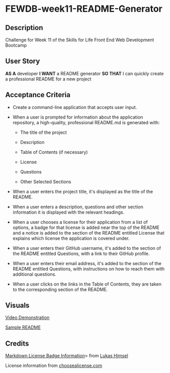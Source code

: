 # FEWDB-week11-README-Generator

## Description

Challenge for Week 11 of the Skills for Life Front End Web Development Bootcamp

## User Story

**AS A** developer
**I WANT** a README generator
**SO THAT** I can quickly create a professional README for a new project

## Acceptance Criteria

- Create a command-line application that accepts user input.

- When a user is prompted for information about the application repository, a high-quality, professional README.md is generated with:

  - The title of the project

  - Description

  - Table of Contents (if necessary)

  - License

  - Questions

  - Other Selected Sections

- When a user enters the project title, it's displayed as the title of the README.

- When a user enters a description, questions and other section information it is displayed with the relevant headings.

- When a user chooses a license for their application from a list of options, a badge for that license is added near the top of the README and a notice is added to the section of the README entitled License that explains which license the application is covered under.

- When a user enters their GitHub username, it's added to the section of the README entitled Questions, with a link to their GitHub profile.

- When a user enters their email address, it's added to the section of the README entitled Questions, with instructions on how to reach them with additional questions.

- When a user clicks on the links in the Table of Contents, they are taken to the corresponding section of the README.

## Visuals

[Video Demonstration](#)

[Sample README](./sample/README.md)

## Credits

[Markdown License Badge Information](M<https://gist.github.com/lukas-h/2a5d00690736b4c3a7ba)> from [Lukas Himsel](https://gist.github.com/lukas-h)

License information from [choosealicense.com](https://choosealicense.com)
